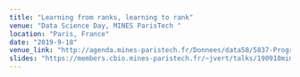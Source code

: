 ```yaml
---
title: "Learning from ranks, learning to rank"
venue: "Data Science Day, MINES ParisTech "
location: "Paris, France"
date: "2019-9-18"
venue_link: "http://agenda.mines-paristech.fr/Donnees/data58/5837-Programme_Data_Science_Day.pdf"
slides: "https://members.cbio.mines-paristech.fr/~jvert/talks/190918mines/mines.pdf"
---
```


